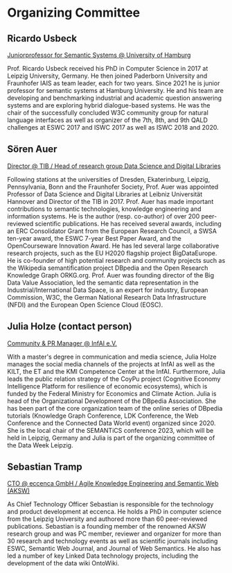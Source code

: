 # Organizing Committee

## Ricardo Usbeck

[Juniorprofessor for Semantic Systems @ University of Hamburg](https://www.inf.uni-hamburg.de/en/inst/ab/sems/people/ricardo-usbeck.html)

Prof. Ricardo Usbeck received his PhD in Computer Science in 2017 at Leipzig University, Germany. He then joined Paderborn University and Fraunhofer IAIS as team leader, each for two years. Since 2021 he is junior professor for semantic systems at Hamburg University. He and his team are developing and benchmarking industrial and academic question answering systems and are exploring hybrid dialogue-based systems. He was the chair of the successfully concluded W3C community group for natural language interfaces as well as organizer of the 7th, 8th, and 9th QALD challenges at ESWC 2017 and ISWC 2017 as well as ISWC 2018 and 2020.

## Sören Auer

[Director @ TIB / Head of research group Data Science and Digital Libraries]( https://www.tib.eu/en/research-development/research-groups-and-labs/data-science-digital-libraries/staff/soeren-auer)

Following stations at the universities of Dresden, Ekaterinburg, Leipzig, Pennsylvania, Bonn and the Fraunhofer Society, Prof. Auer was appointed Professor of Data Science and Digital Libraries at Leibniz Universität Hannover and Director of the TIB in 2017. Prof. Auer has made important contributions to semantic technologies, knowledge engineering and information systems. He is the author (resp. co-author) of over 200 peer-reviewed scientific publications. He has received several awards, including an ERC Consolidator Grant from the European Research Council, a SWSA ten-year award, the ESWC 7-year Best Paper Award, and the OpenCourseware Innovation Award. He has led several large collaborative research projects, such as the EU H2020 flagship project BigDataEurope. He is co-founder of high potential research and community projects such as the Wikipedia semantification project DBpedia and the Open Research Knowledge Graph ORKG.org. Prof. Auer was founding director of the Big Data Value Association, led the semantic data representation in the Industrial/International Data Space, is an expert for industry, European Commission, W3C, the German National Research Data Infrastructure (NFDI) and the European Open Science Cloud (EOSC).

## Julia Holze (contact person)

[Community & PR Manager @ InfAI e.V.](https://kmi-leipzig.de/ueber-uns/julia-holze/)

With a master's degree in communication and media science, Julia Holze manages the social media channels of the projects at InfAI as well as the KILT, the ET and the KMI Competence Center at the InfAI. Furthermore, Julia leads the public relation strategy of the CoyPu project (Cognitive Economy Intelligence Platform for resilience of economic ecosystems), which is funded by the Federal Ministry for Economics and Climate Action. Julia is head of the Organizational Development of the DBpedia Association. She has been part of the core organization team of the online series of DBpedia tutorials (Knowledge Graph Conference, LDK Conference, the Web Conference and the Connected Data World event) organized since 2020. She is the local chair of the SEMANTiCS conference 2023, which will be held in Leipzig, Germany and Julia is part of the organizing committee of the Data Week Leipzig.

## Sebastian Tramp

[CTO @ eccenca GmbH / Agile Knowledge Engineering and Semantic Web (AKSW)](https://aksw.org/SebastianTramp)

As Chief Technology Officer Sebastian is responsible for the technology and product development at eccenca. He holds a PhD in computer science from the Leipzig University and authored more than 60 peer-reviewed publications. Sebastian is a founding member of the renowned AKSW research group and was PC member, reviewer and organizer for more than 30 research and technology events as well as scientific journals including ESWC, Semantic Web Journal, and Journal of Web Semantics. He also has led a number of key Linked Data technology projects, including the development of the data wiki OntoWiki.

